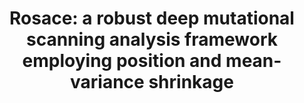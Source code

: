 ---
title: "Rosace: a robust deep mutational scanning analysis framework employing position and mean-variance shrinkage"
authors: Rap J, Xin R, **Macdonald CB**, Howard M, **Estevam GO**, Yee SW, Wang M, **Fraser JS**, Coyote-Maestas W, Pimentel H
journal: 
pub_date: "2023-10-29"
image: "/static/img/pub/2023_rao.jpg" 
pmid: 
#pmcid: 
biorxiv:
biorxiv_version: "2023.10.24.562292v1"
#pdf: "http://cdn.fraserlab.com/publications/2023_rao.pdf"
github:
 - description: "Github repository for Rosace"
   url: "pimentellab/rosace"
links:
 - name: "Tweetstorm by corresponding author Jingyou Rao"
   url: "https://x.com/JingyouR/status/1718993636279669176"
---